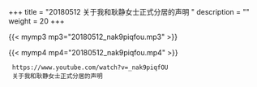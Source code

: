 +++
title = "20180512  关于我和耿静女士正式分居的声明 "
description = ""
weight = 20
+++

{{< mymp3 mp3="20180512_nak9piqfou.mp3" >}}

{{< mymp4 mp4="20180512_nak9piqfou.mp4" >}}

     https://www.youtube.com/watch?v=_nak9piqfOU 
     关于我和耿静女士正式分居的声明 
     
